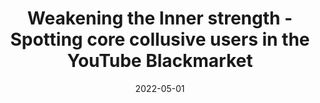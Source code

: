 ---
layout: publications
date: 2022-05-01
title: Weakening the Inner strength - Spotting core collusive users in the YouTube Blackmarket
venue: AAAI ICWSM
link: "https://ojs.aaai.org/index.php/ICWSM/article/view/19280/19052"
slides: 
poster: 
tldr: Investigated the collusive blackmarket on YouTube using graphs to identify the most influential blackmarket users in the market.
authors: Hridoy Sankar Dutta*, Nirav Diwan*, Tanmoy Chakraborty
code: "https://github.com/nirav0999/ICWSM-2022-Spot-Core-Collusive-Youtube-BlackMarket"
---